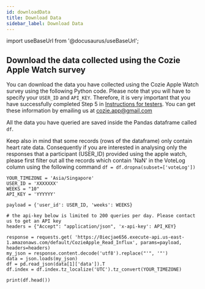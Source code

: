 ```yaml
---
id: downloadData
title: Download Data
sidebar_label: Download Data
---
```


import useBaseUrl from '@docusaurus/useBaseUrl';

## Download the data collected using the Cozie Apple Watch survey

You can download the data you have collected using the Cozie Apple Watch survey using the following Python code.
Please note that you will have to specify your `USER_ID` and `API_KEY`.
Therefore, it is very important that you have successfully completed Step 5 in [Instructions for testers](installation.md).
You can get these information by emailing us at cozie.app@gmail.com

All the data you have queried are saved inside the Pandas dataframe called `df`.

Keep also in mind that some records (rows of the dataframe) only contain heart rate data.
Consequently if you are interested in analysing only the responses that a participant (USER_ID) provided using the apple watch, please first filter out all the records which contain 'NaN' in the VoteLog column using the following command `df = df.dropna(subset=['voteLog'])`

```
YOUR_TIMEZONE = 'Asia/Singapore'
USER_ID = 'XXXXXXX'
WEEKS = "10"
API_KEY = 'YYYYYY'

payload = {'user_id': USER_ID, 'weeks': WEEKS}

# the api-key below is limited to 200 queries per day. Please contact us to get an API key
headers = {"Accept": "application/json", 'x-api-key': API_KEY}

response = requests.get( 'https://0iecjae656.execute-api.us-east-1.amazonaws.com/default/CozieApple_Read_Influx', params=payload, headers=headers)
my_json = response.content.decode('utf8').replace("'", '"')
data = json.loads(my_json)
df = pd.read_json(data[1]['data']).T
df.index = df.index.tz_localize('UTC').tz_convert(YOUR_TIMEZONE)

print(df.head())
```